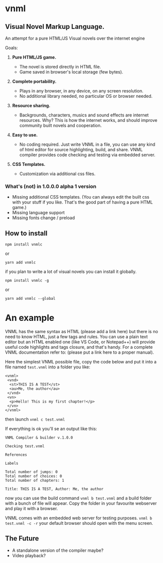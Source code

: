# vnml

## Visual Novel Markup Language.

An attempt for a pure HTML/JS Visual novels over the internet engine

Goals:

1. **Pure HTML/JS game.**

   - The novel is stored directly in HTML file.
   - Game saved in browser's local storage (few bytes).

2. **Complete portability.**

   - Plays in any browser, in any device, on any screen resolution.
   - No additional library needed, no particular OS or browser needed.

3. **Resource sharing.**

   - Backgrounds, characters, musics and sound effects are internet resources. Why? This is how the internet works, and should improve community built novels
     and cooperation.

4. **Easy to use.**

   - No coding required. Just write VNML in a file, you can use any kind of html editor for source highlighting, build, and share. VNML compiler provides code checking and testing via embedded server.

5. **CSS Templates.**

   - Customization via additional css files.

### What's (not) in 1.0.0.0 alpha 1 version

- Missing additional CSS templates. (You can always edit the built css with your stuff if you like. That's the good part of having a pure HTML game.)
- Missing language support
- Missing fonts change / preload

## How to install

`npm install vnmlc`

or

`yarn add vnmlc`

if you plan to write a lot of visual novels you can install it globally.

`npm install vnmlc -g`

or

`yarn add vnmlc --global`

# An example

VNML has the same syntax as HTML (please add a link here) but there is no need to know HTML, just a few tags and rules.
You can use a plain text editor but an HTML enabled one (like VS Code, or Notepad++) will provide useful code highlights and tags closure, and that's handy.
For a complete VNML documentation refer to: (please put a link here to a proper manual).

Here the simplest VNML possible file, copy the code below and put it into a file named `test.vnml` into a folder you like:

```
<vnml>
 <vnd>
  <st>THIS IS A TEST</st>
  <au>Me, the author</au>
 </vnd>
 <vn>
  <p>Hello! This is my first chapter!</p>
 </vn>
</vnml>

```

then launch `vnml c test.vnml`

If everything is ok you'll se an output like this:

```
VNML Compiler & builder v.1.0.0

Checking test.vnml

References

Labels

Total number of jumps: 0
Total number of choices: 0
Total number of chapters: 1

Title: THIS IS A TEST, Author: Me, the author
```

now you can use the build command `vnml b test.vnml`
and a build folder with a bunch of file will appear.
Copy the folder in your favourite webserver and play it with a browser.

VNML comes with an embedded web server for testing purposes.
`vnml b test.vnml -c -r`
your default browser should open with the menu screen.

## The Future

- A standalone version of the compiler maybe?
- Video playback?
